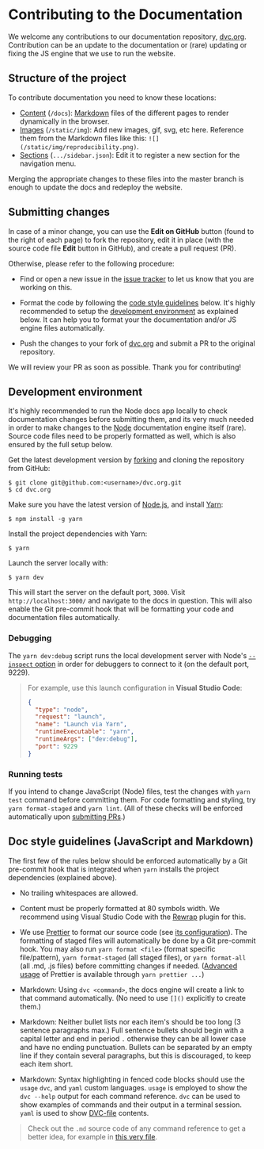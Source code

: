 # Contributing to the Documentation

We welcome any contributions to our documentation repository,
[dvc.org](https://github.com/iterative/dvc.org). Contribution can be an update
to the documentation or (rare) updating or fixing the JS engine that we use to
run the website.

## Structure of the project

To contribute documentation you need to know these locations:

- [Content](https://github.com/iterative/dvc.org/tree/master/docs) (`/docs`):
  [Markdown](https://guides.github.com/features/mastering-markdown/) files of
  the different pages to render dynamically in the browser.
- [Images](https://github.com/iterative/dvc.org/tree/master/static/img)
  (`/static/img`): Add new images, gif, svg, etc here. Reference them from the
  Markdown files like this: `![](/static/img/reproducibility.png)`.
- [Sections](https://github.com/iterative/dvc.org/tree/master/static/docs/sidebar.json)
  (`.../sidebar.json`): Edit it to register a new section for the navigation
  menu.

Merging the appropriate changes to these files into the master branch is enough
to update the docs and redeploy the website.

## Submitting changes

In case of a minor change, you can use the **Edit on GitHub** button (found to
the right of each page) to fork the repository, edit it in place (with the
source code file **Edit** button in GitHub), and create a pull request (PR).

Otherwise, please refer to the following procedure:

- Find or open a new issue in the
  [issue tracker](https://github.com/iterative/dvc.org/issues) to let us know
  that you are working on this.

- Format the code by following the
  [code style guidelines](#code-style-guidelines) below. It's highly recommended
  to setup the [development environment](#development-environment) as explained
  below. It can help you to format your the documentation and/or JS engine files
  automatically.

- Push the changes to your fork of
  [dvc.org](https://github.com/iterative/dvc.org.git) and submit a PR to the
  original repository.

We will review your PR as soon as possible. Thank you for contributing!

## Development environment

It's highly recommended to run the Node docs app locally to check documentation
changes before submitting them, and its very much needed in order to make
changes to the [Node](https://nodejs.org/) documentation engine itself (rare).
Source code files need to be properly formatted as well, which is also ensured
by the full setup below.

Get the latest development version by
[forking](https://help.github.com/en/articles/fork-a-repo) and cloning the
repository from GitHub:

```dvc
$ git clone git@github.com:<username>/dvc.org.git
$ cd dvc.org
```

Make sure you have the latest version of [Node.js](https://nodejs.org/en/), and
install [Yarn](https://yarnpkg.com/):

```dvc
$ npm install -g yarn
```

Install the project dependencies with Yarn:

```dvc
$ yarn
```

Launch the server locally with:

```dvc
$ yarn dev
```

This will start the server on the default port, `3000`. Visit
`http://localhost:3000/` and navigate to the docs in question. This will also
enable the Git pre-commit hook that will be formatting your code and
documentation files automatically.

### Debugging

The `yarn dev:debug` script runs the local development server with Node's
[`--inspect` option](https://nodejs.org/en/docs/guides/debugging-getting-started/#command-line-options)
in order for debuggers to connect to it (on the default port, 9229).

> For example, use this launch configuration in **Visual Studio Code**:
>
> ```json
> {
>   "type": "node",
>   "request": "launch",
>   "name": "Launch via Yarn",
>   "runtimeExecutable": "yarn",
>   "runtimeArgs": ["dev:debug"],
>   "port": 9229
> }
> ```

### Running tests

If you intend to change JavaScript (Node) files, test the changes with
`yarn test` command before committing them. For code formatting and styling, try
`yarn format-staged` and `yarn lint`. (All of these checks will be enforced
automatically upon [submitting PRs](#submitting-changes).)

## Doc style guidelines (JavaScript and Markdown)

The first few of the rules below should be enforced automatically by a Git
pre-commit hook that is integrated when `yarn` installs the project dependencies
(explained above).

- No trailing whitespaces are allowed.

- Content must be properly formatted at 80 symbols width. We recommend using
  Visual Studio Code with the
  [Rewrap](https://marketplace.visualstudio.com/items?itemName=stkb.rewrap)
  plugin for this.

- We use [Prettier](https://prettier.io/) to format our source code (see
  [its configuration](https://github.com/iterative/dvc.org/blob/master/.prettierrc)).
  The formatting of staged files will automatically be done by a Git pre-commit
  hook. You may also run `yarn format <file>` (format specific file/pattern),
  `yarn format-staged` (all staged files), or `yarn format-all` (all .md, .js
  files) before committing changes if needed.
  ([Advanced usage](https://prettier.io/docs/en/cli.html) of Prettier is
  available through `yarn prettier ...`)

- Markdown: Using `dvc <command>`, the docs engine will create a link to that
  command automatically. (No need to use `[]()` explicitly to create them.)

- Markdown: Neither bullet lists nor each item's should be too long (3 sentence
  paragraphs max.) Full sentence bullets should begin with a capital letter and
  end in period `.` otherwise they can be all lower case and have no ending
  punctuation. Bullets can be separated by an empty line if they contain several
  paragraphs, but this is discouraged, to keep each item short.

- Markdown: Syntax highlighting in fenced code blocks should use the `usage`
  `dvc`, and `yaml` custom languages. `usage` is employed to show the
  `dvc --help` output for each command reference. `dvc` can be used to show
  examples of commands and their output in a terminal session. `yaml` is used to
  show [DVC-file](/doc/user-guide/dvc-file-format) contents.

> Check out the `.md` source code of any command reference to get a better idea,
> for example in
> [this very file](https://raw.githubusercontent.com/iterative/dvc.org/master/docs/user-guide/contributing/docs.md).
